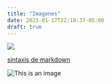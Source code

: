 ```yaml
---
title: "Imagenes"
date: 2023-01-17T22:10:37-05:00
draft: true
---
```


![](https://pandao.github.io/editor.md/images/logos/editormd-logo-180x180.png)

[sintaxis de markdown](https://docs.github.com/es/get-started/writing-on-github/getting-started-with-writing-and-formatting-on-github/basic-writing-and-formatting-syntax)


![This is an image](https://myoctocat.com/assets/images/base-octocat.svg)